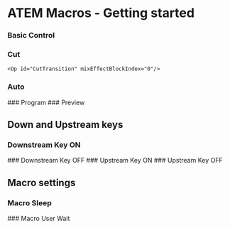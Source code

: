 # ATEM Macros - Getting started

### Basic Control
### Cut
`<Op id="CutTransition" mixEffectBlockIndex="0"/>`
### Auto
<Op id="AutoTransition" mixEffectBlockIndex="0"/>
### Program
<Op id="ProgramInput" mixEffectBlockIndex="0" input="Camera5"/>
### Preview
<Op id="PreviewInput" mixEffectBlockIndex="0" input="Camera7"/>

## Down and Upstream keys
### Downstream Key ON
<Op id="DownstreamKeyOnAir" keyIndex="0" onAir="True"/>
### Downstream Key OFF
<Op id="DownstreamKeyOnAir" keyIndex="0" onAir="False"/>
### Upstream Key ON
<Op id="KeyOnAir" mixEffectBlockIndex="0" keyIndex="0" onAir="True"/>
### Upstream Key OFF
<Op id="KeyOnAir" mixEffectBlockIndex="0" keyIndex="0" onAir="False"/>

## Macro settings
### Macro Sleep
<Op id="MacroSleep" frames="26"/>
### Macro User Wait
<Op id="MacroUserWait"/>
